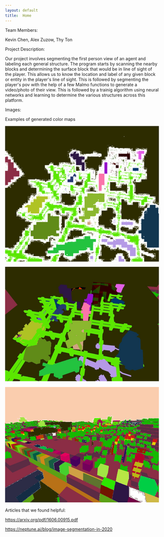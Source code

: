 ```yaml
---
layout: default
title:  Home
---
```


Team Members:

Kevin Chen, Alex Zuzow, Thy Ton

Project Description:

Our project involves segmenting the first person view of an agent and labeling each general structure. The program starts by scanning the nearby blocks and determining the surface block that would be in line of sight of the player. This allows us to know the location and label of any given block or entity in the player's line of sight. This is followed by segmenting the player's pov with the help of a few Malmo functions to generate a video/photo of their view. This is followed by a trainig algorithm using neural networks and learning to determine the various structures across this platform.

Images:

Examples of generated color maps

![alt text](images/sample1.png)

![alt text](images/sample2.png)

![alt text](images/sample3.png)



Articles that we found helpful:

https://arxiv.org/pdf/1606.00915.pdf

https://neptune.ai/blog/image-segmentation-in-2020
